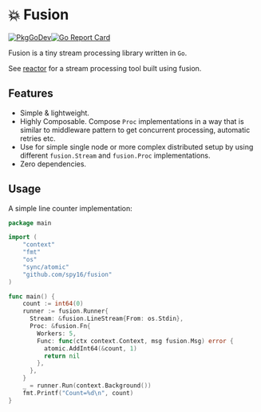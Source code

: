 # 💥 Fusion

[![PkgGoDev](https://pkg.go.dev/badge/github.com/spy16/fusion)](https://pkg.go.dev/github.com/spy16/fusion)[![Go Report
Card](https://goreportcard.com/badge/github.com/spy16/fusion)](https://goreportcard.com/report/github.com/spy16/fusion)

Fusion is a tiny stream processing library written in `Go`.

See [reactor](https://github.com/spy16/reactor) for a stream processing tool built using fusion. 

## Features

* Simple & lightweight.
* Highly Composable. Compose `Proc` implementations in a way that is similar to middleware pattern to get concurrent
  processing, automatic retries etc.
* Use for simple single node or more complex distributed setup by using different
  `fusion.Stream` and `fusion.Proc` implementations.
* Zero dependencies.

## Usage

A simple line counter implementation:

```go
package main

import (
	"context"
	"fmt"
	"os"
	"sync/atomic"
	"github.com/spy16/fusion"
)

func main() {
	count := int64(0)
	runner := fusion.Runner{
      Stream: &fusion.LineStream{From: os.Stdin},
      Proc: &fusion.Fn{
      	Workers: 5,
      	Func: func(ctx context.Context, msg fusion.Msg) error {
      	  atomic.AddInt64(&count, 1)
      	  return nil
      	},
      },
	}
	_ = runner.Run(context.Background())
	fmt.Printf("Count=%d\n", count)
}
```
